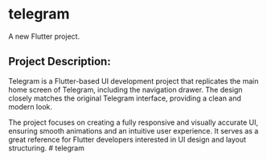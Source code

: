 # telegram

A new Flutter project.

## Project Description:
Telegram is a Flutter-based UI development project that replicates the main home screen of Telegram, including the navigation drawer. The design closely matches the original Telegram interface, providing a clean and modern look.

The project focuses on creating a fully responsive and visually accurate UI, ensuring smooth animations and an intuitive user experience. It serves as a great reference for Flutter developers interested in UI design and layout structuring.
#   t e l e g r a m 
 
 
